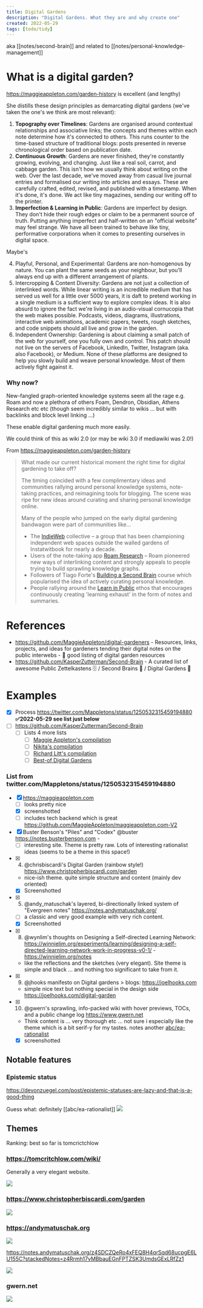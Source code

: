 ```yaml
---
title: Digital Gardens
description: "Digital Gardens. What they are and why create one"
created: 2022-05-29
tags: [todo/tidy]
---
```


aka [[notes/second-brain]] and related to [[notes/personal-knowledge-management]]

# What is a digital garden?

https://maggieappleton.com/garden-history is excellent (and lengthy)

She distills these design principles as demarcating digital gardens (we've taken the one's we think are most relevant):

1. **Topography over Timelines**: Gardens are organised around contextual relationships and associative links; the concepts and themes within each note determine how it's connected to others. This runs counter to the time-based structure of traditional blogs: posts presented in reverse chronological order based on publication date.
2. **Continuous Growth**: Gardens are never finished, they're constantly growing, evolving, and changing. Just like a real soil, carrot, and cabbage garden. This isn't how we usually think about writing on the web. Over the last decade, we've moved away from casual live journal entries and formalised our writing into articles and essays. These are carefully crafted, edited, revised, and published with a timestamp. When it's done, it's done. We act like tiny magazines, sending our writing off to the printer.
3. **Imperfection & Learning in Public**: Gardens are imperfect by design. They don't hide their rough edges or claim to be a permanent source of truth. Putting anything imperfect and half-written on an "official website” may feel strange.  We have all been trained to behave like tiny, performative corporations when it comes to presenting ourselves in digital space. 

Maybe's

4. Playful, Personal, and Experimental: Gardens are non-homogenous by nature. You can plant the same seeds as your neighbour, but you'll always end up with a different arrangement of plants.
5. Intercropping & Content Diversity: Gardens are not just a collection of interlinked words. While linear writing is an incredible medium that has served us well for a little over 5000 years, it is daft to pretend working in a single medium is a sufficient way to explore complex ideas. It is also absurd to ignore the fact we're living in an audio-visual cornucopia that the web makes possible. Podcasts, videos, diagrams, illustrations, interactive web animations, academic papers, tweets, rough sketches, and code snippets should all live and grow in the garden.
6. Independent Ownership: Gardening is about claiming a small patch of the web for yourself, one you fully own and control. This patch should not live on the servers of Facebook, LinkedIn, Twitter, Instagram (aka. also Facebook), or Medium. None of these platforms are designed to help you slowly build and weave personal knowledge. Most of them actively fight against it.

### Why now?

New-fangled graph-oriented knowledge systems seem all the rage e.g. Roam and now a plethora of others Foam, Dendron, Obsidian, Athens Research etc etc (though seem incredibly similar to wikis ... but with backlinks and block level linking ...)

These enable digital gardening much more easily.

We could think of this as wiki 2.0 (or may be wiki 3.0 if mediawiki was 2.0!)

From https://maggieappleton.com/garden-history

> What made our current historical moment the right time for digital gardening to take off?
> 
> The timing coincided with a few complimentary ideas and communities rallying around personal knowledge systems, note-taking practices, and reimagining tools for blogging. The scene was ripe for new ideas around curating and sharing personal knowledge online.
> 
> Many of the people who jumped on the early digital gardening bandwagon were part of communities like...
> 
> - The [IndieWeb](https://indieweb.org/) collective – a group that has been championing independent web spaces outside the walled gardens of Instatwitbook for nearly a decade.
> - Users of the note-taking app [Roam Research](https://roamresearch.com/) – Roam pioneered new ways of interlinking content and strongly appeals to people trying to build sprawling knowledge graphs.
> - Followers of Tiago Forte's [Building a Second Brain](https://www.buildingasecondbrain.com/) course which popularised the idea of actively curating personal knowledge.
> - People rallying around the [Learn in Public](https://www.swyx.io/learn-in-public/) ethos that encourages continuously creating 'learning exhaust' in the form of notes and summaries.

# References

* https://github.com/MaggieAppleton/digital-gardeners - Resources, links, projects, and ideas for gardeners tending their digital notes on the public interwebs - 💬 good listing of digital garden resources
* https://github.com/KasperZutterman/Second-Brain - A curated list of awesome Public Zettelkastens 🗄️ / Second Brains 🧠 / Digital Gardens 🌱

# Examples

* [x] Process https://twitter.com/Mappletons/status/1250532315459194880 **✅2022-05-29 see list just below**
* [ ] https://github.com/KasperZutterman/Second-Brain
  * [ ] Lists 4 more lists
    * [ ] [Maggie Appleton's compilation](https://github.com/MaggieAppleton/digital-gardeners)
    * [ ] [Nikita's compilation](https://wiki.nikitavoloboev.xyz/other/wiki-workflow#similar-wikis-i-liked)
    * [ ] [Richard Litt's compilation](https://github.com/RichardLitt/meta-knowledge)
    * [ ] [Best-of Digital Gardens](https://github.com/lyz-code/best-of-digital-gardens)

### List from twitter.com/Mappletons/status/1250532315459194880

* [x] https://maggieappleton.com
  * [ ] looks pretty nice
  * [x] screenshotted
  * [ ] includes tech backend which is great https://github.com/MaggieAppleton/maggieappleton.com-V2
* [x] Buster Benson's "Piles" and "Codex" @buster https://notes.busterbenson.com - 
  * [ ] interesting site. Theme is pretty raw. Lots of interesting rationalist ideas (seems to be a theme in this space!)
* [x] 4. @chrisbiscardi's Digital Garden (rainbow style!) https://www.christopherbiscardi.com/garden
  * nice-ish theme. quite simple structure and content (mainly dev oriented)
  * [x] Screenshotted
* [x] 5. @andy_matuschak's layered, bi-directionally linked system of "Evergreen notes" https://notes.andymatuschak.org/
  * [ ] a classic and very good example with very rich content.
  * [x] Screenshotted
* [x] 8. @wynlim's thoughts on Designing a Self-directed Learning Network: https://winnielim.org/experiments/learning/designing-a-self-directed-learning-network-work-in-progress-v0-1/ - https://winnielim.org/notes
  * like the reflections and the sketches (very elegant). Site theme is simple and black ... and nothing too significant to take from it.
* [x] 9. @jhooks manifesto on Digital gardens > blogs: https://joelhooks.com
  * simple nice text but nothing special in the design side https://joelhooks.com/digital-garden
* [x] 10. @gwern's sprawling, info-packed wiki with hover previews, TOCs, and a public change log https://www.gwern.net
  * Think content is ... very thorough etc ... not sure i especially like the theme which is a bit serif-y for my tastes. notes another [abc/ea-rationalist](abc/ea-rationalist)
  * [x] screenshotted

## Notable features

### Epistemic status

https://devonzuegel.com/post/epistemic-statuses-are-lazy-and-that-is-a-good-thing

Guess what: definitely [[abc/ea-rationalist]]
![](../assets/Pasted%20image%2020220529083024.png)

## Themes

Ranking: best so far is tomcrictchlow

### https://tomcritchlow.com/wiki/

Generally a very elegant website.

![](../assets/Pasted%20image%2020220529083217.png)

### https://www.christopherbiscardi.com/garden

![](../assets/Pasted%20image%2020220529084433.png)

### https://andymatuschak.org

![](../assets/Pasted%20image%2020220529085432.png)

https://notes.andymatuschak.org/z4SDCZQeRo4xFEQ8H4qrSqd68ucpgE6LU155C?stackedNotes=z4Rrmh17vMBbauEGnFPTZSK3UmdsGExLRfZz1

![](../assets/Pasted%20image%2020220529085536.png)

### gwern.net

![](../assets/Pasted%20image%2020220529092755.png)